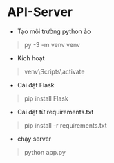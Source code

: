 # API-Server

- Tạo môi trường python ảo
> py -3 -m venv venv
- Kích hoạt
> venv\Scripts\activate

- Cài đặt Flask
> pip install Flask
- Cài đặt từ requirements.txt
> pip install -r requirements.txt

- chạy server
> python app.py